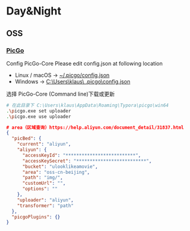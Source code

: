 # Day&Night

## OSS

### [PicGo](https://support.typora.io/Upload-Image/#picgo-core-command-line-opensource)
Config PicGo-Core
Please edit config.json at following location
  - Linux / macOS → <u>~/.picgo/config.json</u>
  - Windows → <u>C:\Users\klaus\ .picgo\config.json</u>

选择 PicGo-Core (Command line)下载或更新
```bash
# 在此目录下 C:\Users\klaus\AppData\Roaming\Typora\picgo\win64
.\picgo.exe set uploader
.\picgo.exe use uploader
```

```json
# area（区域查询）https://help.aliyun.com/document_detail/31837.html
{
  "picBed": {
    "current": "aliyun",
    "aliyun": {
      "accessKeyId": "**************************",
      "accessKeySecret": "**************************",
      "bucket": "ulooklikeamovie",
      "area": "oss-cn-beijing",
      "path": "img/",
      "customUrl": "",
      "options": ""
    },
    "uploader": "aliyun",
    "transformer": "path"
  },
  "picgoPlugins": {}
}
```
